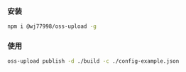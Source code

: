 ### 安装

```bash
npm i @wj77998/oss-upload -g

```

### 使用
```bash
oss-upload publish -d ./build -c ./config-example.json
```

